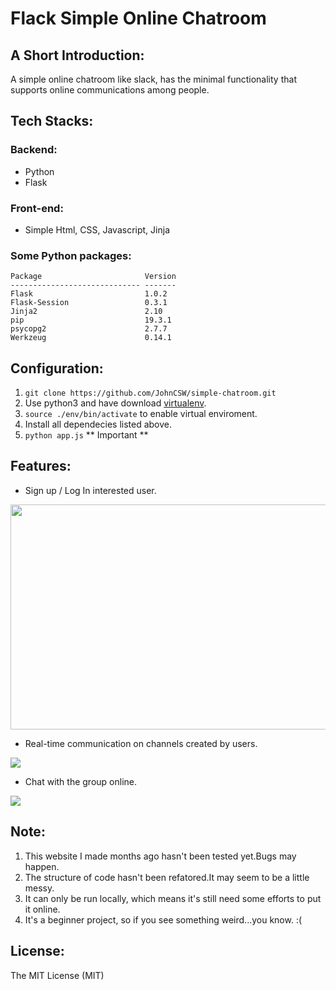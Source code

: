 
# Flack Simple Online Chatroom

## A Short Introduction:
A simple online chatroom like slack, has the minimal functionality
that supports online communications among people.
## Tech Stacks:
### Backend:
* Python
* Flask
### Front-end:
* Simple Html, CSS, Javascript, Jinja
### Some Python packages:

```
Package                       Version
----------------------------- -------
Flask                         1.0.2  
Flask-Session                 0.3.1  
Jinja2                        2.10   
pip                           19.3.1 
psycopg2                      2.7.7  
Werkzeug                      0.14.1 
```

## Configuration:
1. `git clone https://github.com/JohnCSW/simple-chatroom.git`
2. Use python3 and have download [virtualenv](https://virtualenv.pypa.io/en/latest/).
3. `source ./env/bin/activate` to enable virtual enviroment.
4. Install all dependecies listed above.
5. `python app.js` ** Important **

## Features:
* Sign up / Log In interested user.
<img src='./readme-src/Chat_User.gif' width='640px' height='360px'>

* Real-time communication on channels created by users.
<img src='./readme-src/Chat_Message.gif'>

* Chat with the group online.
<img src='./readme-src/Chat_Group.gif'>

## Note:

1. This website I made months ago hasn't been tested yet.Bugs may happen.
2. The structure of code hasn't been refatored.It may seem to be a little messy.
3. It can only be run locally, which means it's still need some efforts to put it online.
4. It's a beginner project, so if you see something weird...you know. :(

## License:

The MIT License (MIT)
